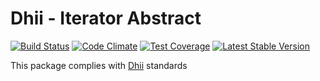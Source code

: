 # Dhii - Iterator Abstract

[![Build Status](https://travis-ci.org/dhii/iterator-abstract.svg?branch=master)](https://travis-ci.org/dhii/iterator-abstract)
[![Code Climate](https://codeclimate.com/github/dhii/iterator-abstract/badges/gpa.svg)](https://codeclimate.com/github/dhii/iterator-abstract)
[![Test Coverage](https://codeclimate.com/github/dhii/iterator-abstract/badges/coverage.svg)](https://codeclimate.com/github/dhii/iterator-abstract/coverage)
[![Latest Stable Version](https://poser.pugx.org/dhii/iterator-abstract/version)](https://packagist.org/packages/dhii/iterator-abstract)



This package complies with [Dhii] standards

[Dhii]: https://github.com/Dhii/dhii
